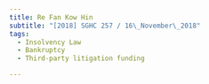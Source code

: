 ```yaml
---
title: Re Fan Kow Hin 
subtitle: "[2018] SGHC 257 / 16\_November\_2018"
tags:
  - Insolvency Law
  - Bankruptcy
  - Third-party litigation funding

---
```


